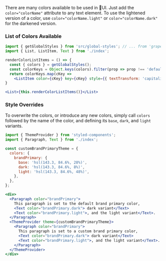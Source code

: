 There are many colors available to be used in 🍇UI. Just add the `color="colorName"` attribute to any text element. To use the lightened version of a color, use `color="colorName.light"` or `color="colorName.dark"` for the darkened version.

### List of Colors Available
```jsx in Markdown
import { getGlobalStyles } from 'src/global-styles'; // ... from 'grape-ui-react'
import { List, ListItem, Text } from './index';

renderColorListItems = () => {
  const { colors } = getGlobalStyles();
  const colorKeys = Object.keys(colors).filter(prop => prop !== 'default'); // [ prop names of colors... ]
  return colorKeys.map(cKey =>
    <ListItem color={cKey} key={cKey} style={{ textTransform: 'capitalize' }}>{cKey} (<Text color={`${cKey}.light`}>Light</Text>/<Text color={`${cKey}.dark`}>Dark</Text>)</ListItem>);
}

<List>{this.renderColorListItems()}</List>
```

### Style Overrides
To overwrite the colors, or introduce any new colors, simply call `colors` followed by the name of the color, and defining its `base`, `dark`, and `light` variants.

```jsx in Markdown
import { ThemeProvider } from 'styled-components';
import { Paragraph, Text } from './index';

const customBrandPrimaryTheme = {
  colors: {
    brandPrimary: {
      base: 'hsl(143.3, 84.6%, 28%)',
      dark: 'hsl(143.3, 84.6%, 8%)',
      light: 'hsl(143.3, 84.6%, 48%)',
    },
  },
};

<div>
  <Paragraph color="brandPrimary">
    This paragraph is set to the default brand primary color,
    <Text color="brandPrimary.dark"> dark variant</Text>
    <Text color="brandPrimary.light">, and the light variant</Text>.
  </Paragraph>
  <ThemeProvider theme={customBrandPrimaryTheme}>
    <Paragraph color="brandPrimary">
      This paragraph is set to a custom brand primary color,
      <Text color="brandPrimary.dark"> dark variant</Text>
      <Text color="brandPrimary.light">, and the light variant</Text>.
    </Paragraph>
  </ThemeProvider>
</div>
```
